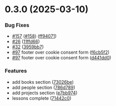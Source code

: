 # 0.3.0 (2025-03-10)


### Bug Fixes

* [#157](https://github.com/Winterhub-1990/rustcrab/issues/157) ([#158](https://github.com/Winterhub-1990/rustcrab/issues/158)) ([ff94071](https://github.com/Winterhub-1990/rustcrab/commit/ff94071a0d57939436013f0397b64244d2c1ff76))
* [#26](https://github.com/Winterhub-1990/rustcrab/issues/26) ([11ffd66](https://github.com/Winterhub-1990/rustcrab/commit/11ffd666ff73acec5c1629002f420ca1a063b73c))
* [#32](https://github.com/Winterhub-1990/rustcrab/issues/32) ([3959bb7](https://github.com/Winterhub-1990/rustcrab/commit/3959bb7a52d6f386ca081c430b489a94cecabfce))
* [#97](https://github.com/Winterhub-1990/rustcrab/issues/97) footer over cookie consent form ([f6cb5f2](https://github.com/Winterhub-1990/rustcrab/commit/f6cb5f26c91e95f4501040278ea2ef12a8eaa818))
* [#97](https://github.com/Winterhub-1990/rustcrab/issues/97) footer over cookie consent form ([d441dd0](https://github.com/Winterhub-1990/rustcrab/commit/d441dd0c01e8ab14401a62a0f972feadbb21c322))


### Features

* add books section ([73026be](https://github.com/Winterhub-1990/rustcrab/commit/73026be503ef9e410436ac025cd8c6d81675ee75))
* add people section ([786d789](https://github.com/Winterhub-1990/rustcrab/commit/786d789c9aaf1b99bd81da125f0da1737e8f405e))
* add projects section ([e7bb974](https://github.com/Winterhub-1990/rustcrab/commit/e7bb974c3336b8990ae15550fff3a562799ade6f))
* lessons complete ([71442c0](https://github.com/Winterhub-1990/rustcrab/commit/71442c0fe874f8536bbeef19d5679144e43f9fc1))



